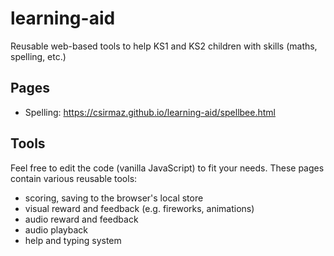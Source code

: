 # learning-aid

Reusable web-based tools to help KS1 and KS2 children with skills (maths, spelling, etc.)

## Pages

- Spelling: https://csirmaz.github.io/learning-aid/spellbee.html

## Tools

Feel free to edit the code (vanilla JavaScript) to fit your needs.
These pages contain various reusable tools:

- scoring, saving to the browser's local store
- visual reward and feedback (e.g. fireworks, animations)
- audio reward and feedback
- audio playback
- help and typing system

